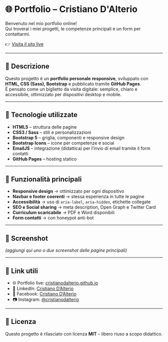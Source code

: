 # 🌐 Portfolio – Cristiano D'Alterio  

Benvenuto nel mio portfolio online!  
Qui troverai i miei progetti, le competenze principali e un form per contattarmi.  

👉 [Visita il sito live](https://cristianodalterio.github.io/)  

---

## 📖 Descrizione  
Questo progetto è un **portfolio personale responsive**, sviluppato con **HTML, CSS (Sass), Bootstrap** e pubblicato tramite **GitHub Pages**.  
È pensato come un biglietto da visita digitale: semplice, chiaro e accessibile, ottimizzato per dispositivi desktop e mobile.  

---

## 🚀 Tecnologie utilizzate  
- **HTML5** – struttura delle pagine  
- **CSS3 / Sass** – stili e personalizzazioni  
- **Bootstrap 5** – griglia, componenti e responsive design  
- **Bootstrap Icons** – icone per competenze e social  
- **EmailJS** – integrazione (didattica) per l’invio di email tramite il form contatti  
- **GitHub Pages** – hosting statico  

---

## 🎨 Funzionalità principali
- **Responsive design** → ottimizzato per ogni dispositivo  
- **Navbar e footer coerenti** → stessa esperienza in tutte le pagine  
- **Accessibilità** → uso di `aria-label`, `aria-hidden`, etichette collegate  
- **SEO e Social sharing** → meta description, Open Graph e Twitter Card  
- **Curriculum scaricabile** → PDF e Word disponibili  
- **Form contatti** → con honeypot anti-bot  

---

## 📸 Screenshot
*(aggiungi qui uno o due screenshot delle pagine principali)*  

---

## 🔗 Link utili
- 🌐 Portfolio live: [cristianodalterio.github.io](https://cristianodalterio.github.io/)  
- 💼 LinkedIn: [Cristiano D’Alterio](https://www.linkedin.com/in/cristianodalterio/)  
- 📘 Facebook: [Cristiano D’Alterio](https://www.facebook.com/cristiano.dalterio/)  
- 📷 Instagram: [@cristianodalterio](https://www.instagram.com/cristianodalterio/)  

---

## 📝 Licenza
Questo progetto è rilasciato con licenza **MIT** – libero riuso a scopo didattico.  
